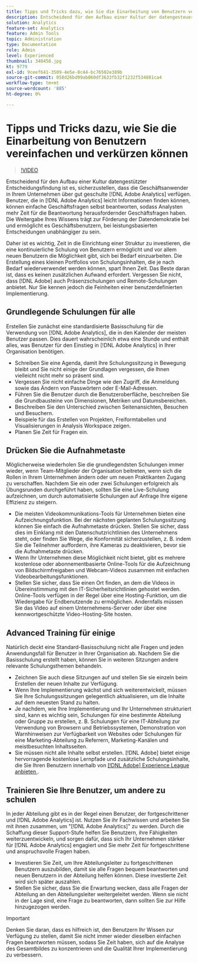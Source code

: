 ```yaml
---
title: Tipps und Tricks dazu, wie Sie die Einarbeitung von Benutzern vereinfachen und verkürzen können
description: Entscheidend für den Aufbau einer Kultur der datengesteuerten Entscheidungsfindung  [!DNL Adobe Analytics]  es, sicherzustellen, dass die Geschäftsbenutzer in Ihrem Unternehmen gut geschult sind. Benutzer, die problemlos Informationen in finden [!DNL Adobe Analytics]  können einfache Geschäftsfragen selbst beantworten, sodass Analysten mehr Zeit für die Beantwortung herausfordernder Geschäftsfragen haben. Die Weitergabe Ihres Wissens trägt zur Förderung der Datendemokratie bei und ermöglicht es Geschäftsbenutzern, bei leistungsbasierten Entscheidungen unabhängiger zu sein.
solution: Analytics
feature-set: Analytics
feature: Admin Tools
topic: Administration
type: Documentation
role: Admin
level: Experienced
thumbnail: 340458.jpg
kt: 9779
exl-id: 9ceef641-3509-4e5e-8c44-bc76502e389b
source-git-commit: 058d26bd99ab060df3633fb32f1232f534881ca4
workflow-type: tm+mt
source-wordcount: '885'
ht-degree: 0%

---
```


# Tipps und Tricks dazu, wie Sie die Einarbeitung von Benutzern vereinfachen und verkürzen können

>[!VIDEO](https://video.tv.adobe.com/v/341102/?quality=12&learn=on&captions=ger)

Entscheidend für den Aufbau einer Kultur datengestützter Entscheidungsfindung ist es, sicherzustellen, dass die Geschäftsanwender in Ihrem Unternehmen über gut geschulte [!DNL Adobe Analytics] verfügen. Benutzer, die in [!DNL Adobe Analytics] leicht Informationen finden können, können einfache Geschäftsfragen selbst beantworten, sodass Analysten mehr Zeit für die Beantwortung herausfordernder Geschäftsfragen haben. Die Weitergabe Ihres Wissens trägt zur Förderung der Datendemokratie bei und ermöglicht es Geschäftsbenutzern, bei leistungsbasierten Entscheidungen unabhängiger zu sein.

Daher ist es wichtig, Zeit in die Einrichtung einer Struktur zu investieren, die eine kontinuierliche Schulung von Benutzern ermöglicht und vor allem neuen Benutzern die Möglichkeit gibt, sich bei Bedarf einzuarbeiten. Die Erstellung eines kleinen Portfolios von Schulungsinhalten, die je nach Bedarf wiederverwendet werden können, spart Ihnen Zeit. Das Beste daran ist, dass es keinen zusätzlichen Aufwand erfordert. Vergessen Sie nicht, dass [!DNL Adobe] auch Präsenzschulungen und Remote-Schulungen anbietet. Nur Sie kennen jedoch die Feinheiten einer benutzerdefinierten Implementierung.


## Grundlegende Schulungen für alle

Erstellen Sie zunächst eine standardisierte Basisschulung für die Verwendung von [!DNL Adobe Analytics], die in den Kalender der meisten Benutzer passen. Dies dauert wahrscheinlich etwa eine Stunde und enthält alles, was Benutzer für den Einstieg in [!DNL Adobe Analytics] in Ihrer Organisation benötigen.

* Schreiben Sie eine Agenda, damit Ihre Schulungssitzung in Bewegung bleibt und Sie nicht einige der Grundlagen vergessen, die Ihnen vielleicht nicht mehr so präsent sind.
* Vergessen Sie nicht einfache Dinge wie den Zugriff, die Anmeldung sowie das Ändern von Passwörtern oder E-Mail-Adressen.
* Führen Sie die Benutzer durch die Benutzeroberfläche, beschreiben Sie die Grundbausteine von Dimensionen, Metriken und Datumsbereichen.
* Beschreiben Sie den Unterschied zwischen Seitenansichten, Besuchen und Besuchern.
* Beispiele für das Erstellen von Projekten, Freiformtabellen und Visualisierungen in Analysis Workspace zeigen.
* Planen Sie Zeit für Fragen ein.

## Drücken Sie die Aufnahmetaste

Möglicherweise wiederholen Sie die grundlegendsten Schulungen immer wieder, wenn Team-Mitglieder der Organisation beitreten, wenn sich die Rollen in Ihrem Unternehmen ändern oder um neuen Praktikanten Zugang zu verschaffen. Nachdem Sie ein oder zwei Schulungen erfolgreich als Übungsrunden durchgeführt haben, sollten Sie eine Live-Schulung aufzeichnen, um durch automatisierte Schulungen auf Anfrage Ihre eigene Effizienz zu steigern.

* Die meisten Videokommunikations-Tools für Unternehmen bieten eine Aufzeichnungsfunktion. Bei der nächsten geplanten Schulungssitzung können Sie einfach die Aufnahmetaste drücken. Stellen Sie sicher, dass dies im Einklang mit den Datenschutzrichtlinien des Unternehmens steht, oder finden Sie Wege, die Konformität sicherzustellen, z. B. indem Sie die Teilnehmer auffordern, ihre Kameras zu deaktivieren, bevor sie die Aufnahmetaste drücken.
* Wenn Ihr Unternehmen diese Möglichkeit nicht bietet, gibt es mehrere kostenlose oder abonnementbasierte Online-Tools für die Aufzeichnung von Bildschirmfreigaben und Webcam-Videos zusammen mit einfachen Videobearbeitungsfunktionen.
* Stellen Sie sicher, dass Sie einen Ort finden, an dem die Videos in Übereinstimmung mit den IT-Sicherheitsrichtlinien gehostet werden. Online-Tools verfügen in der Regel über eine Hosting-Funktion, um die Wiedergabe für Endbenutzende zu ermöglichen. Andernfalls müssen Sie das Video auf einem Unternehmens-Server oder über eine kennwortgeschützte Video-Hosting-Site hosten.

## Advanced Training für einige

Natürlich deckt eine Standard-Basisschulung nicht alle Fragen und jeden Anwendungsfall für Benutzer in Ihrer Organisation ab. Nachdem Sie die Basisschulung erstellt haben, können Sie in weiteren Sitzungen andere relevante Schulungsthemen behandeln.

* Zeichnen Sie auch diese Sitzungen auf und stellen Sie sie einzeln beim Erstellen der neuen Inhalte zur Verfügung.
* Wenn Ihre Implementierung wächst und sich weiterentwickelt, müssen Sie Ihre Schulungssitzungen gelegentlich aktualisieren, um die Inhalte auf dem neuesten Stand zu halten.
* Je nachdem, wie Ihre Implementierung und Ihr Unternehmen strukturiert sind, kann es wichtig sein, Schulungen für eine bestimmte Abteilung oder Gruppe zu erstellen, z. B. Schulungen für eine IT-Abteilung zur Verwendung von Browsern und Betriebssystemen, Demonstration von Warnhinweisen zur Verfügbarkeit von Websites oder Schulungen für eine Marketing-Abteilung zu Referrern, Marketing-Kanälen und meistbesuchten Inhaltsseiten.
* Sie müssen nicht alle Inhalte selbst erstellen. [!DNL Adobe] bietet einige hervorragende kostenlose Lernpfade und zusätzliche Schulungsinhalte, die Sie Ihren Benutzern innerhalb von [[!DNL Adobe] Experience League anbieten ](https://experienceleague.adobe.com/docs/analytics.html?lang=de).



## Trainieren Sie Ihre Benutzer, um andere zu schulen

In jeder Abteilung gibt es in der Regel einen Benutzer, der fortgeschrittener und [!DNL Adobe Analytics] ist. Nutzen Sie ihr Fachwissen und arbeiten Sie mit ihnen zusammen, um &quot;[!DNL Adobe Analytics]&quot; zu werden. Durch die Schaffung dieser Support-Stufe helfen Sie Benutzern, ihre Fähigkeiten weiterzuentwickeln, und sorgen dafür, dass sich Ihr Unternehmen stärker für [!DNL Adobe Analytics] engagiert und Sie mehr Zeit für fortgeschrittene und anspruchsvolle Fragen haben.

* Investieren Sie Zeit, um Ihre Abteilungsleiter zu fortgeschrittenen Benutzern auszubilden, damit sie alle Fragen bequem beantworten und neuen Benutzern in der Abteilung helfen können. Diese investierte Zeit wird sich später auszahlen.
* Stellen Sie sicher, dass Sie die Erwartung wecken, dass alle Fragen der Abteilung an den Abteilungsleiter weitergeleitet werden. Wenn sie nicht in der Lage sind, eine Frage zu beantworten, dann sollten Sie zur Hilfe hinzugezogen werden.

>[!IMPORTANT]
>
>Denken Sie daran, dass es hilfreich ist, den Benutzern Ihr Wissen zur Verfügung zu stellen, damit Sie nicht immer wieder dieselben einfachen Fragen beantworten müssen, sodass Sie Zeit haben, sich auf die Analyse des Gesamtbildes zu konzentrieren und die Qualität Ihrer Implementierung zu verbessern.
